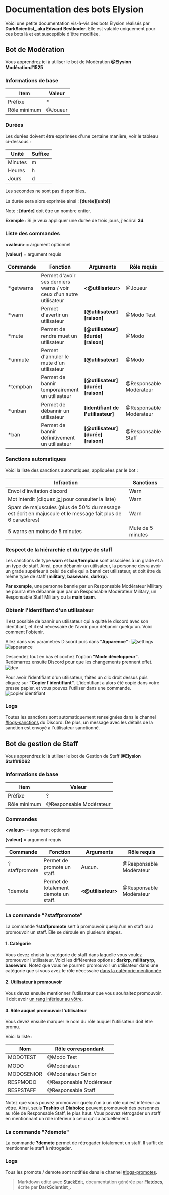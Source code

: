 Documentation des bots Elysion
=======
Voici une petite documentation vis-à-vis des bots Elysion réalisés par **DarkScientist_ aka Edward Bestkoder**. Elle est valable uniquement pour ces bots là et est susceptible d'être modifiée.

## Bot de Modération
Vous apprendrez ici à utiliser le bot de Modération **@Elysion Modération#1525**

### Informations de base

|Item|Valeur  |
|--|--|
|Préfixe  |*  |
|Rôle minimum|@Joueur  |

### Durées
Les durées doivent être exprimées d'une certaine manière, voir le tableau ci-dessous :

|Unité|Suffixe  |
|--|--|
|Minutes|m|
|Heures|h|
|Jours|d|

Les secondes ne sont pas disponibles.

La durée sera alors exprimée ainsi : <strong>[durée][unité]</strong>

Note : <strong>[durée]</strong> doit être un nombre entier.

**Exemple** : Si je veux appliquer une durée de trois jours, j'écrirai **3d**.

### Liste des commandes
<strong>&lt;valeur&gt;</strong> = argument optionnel

<strong>[valeur]</strong> = argument requis

|Commande|Fonction  |Arguments|Rôle requis|
|--|--|--|--|
|*getwarns|Permet d'avoir ses derniers warns / voir ceux d'un autre utilisateur|<strong><@utilisateur></strong>|@Joueur|
|*warn  |Permet d'avertir un utilisateur  |<strong>[@utilisateur] [raison]</strong>|@Modo Test|
|*mute|Permet de rendre muet un utilisateur|<strong>[@utilisateur] [durée] [raison]</strong>|@Modo|
|*unmute|Permet d'annuler le mute d'un utilisateur|<strong>[@utilisateur]</strong>|@Modo
|*tempban|Permet de bannir temporairement un utilisateur|<strong>[@utilisateur][durée][raison]</strong>|@Responsable Modérateur|
|*unban|Permet de débannir un utilisateur|<strong>[identifiant de l'utilisateur]|@Responsable Modérateur|
|*ban|Permet de bannir définitivement un utilisateur|<strong>[@utilisateur] [durée] [raison]</strong>|@Responsable Staff|

### Sanctions automatiques
Voici la liste des sanctions automatiques, appliquées par le bot :

|Infraction|Sanctions  |
|--|--|
|Envoi d'invitation discord  |Warn  |
|Mot interdit (cliquez [ici](https://pastebin.com/9YhhHnGt) pour consulter la liste)|Warn|
|Spam de majuscules (plus de 50% du message est écrit en majuscule et le message fait plus de 6 caractères)|Warn|
|5 warns en moins de 5 minutes|Mute de 5 minutes|

### Respect de la hiérarchie et du type de staff
Les sanctions de type **warn** et **ban**/**tempban** sont associées à un grade et à un type de staff. Ainsi, pour débannir un utilisateur, la personne devra avoir un grade supérieur à celui de celle qui a banni cet utilisateur, et doit être du même type de staff (**military**, **basewars**, **darkrp**).

**Par exemple**, une personne bannie par un Responsable Modérateur Military ne pourra être débannie que par un Responsable Modérateur Military, un Responsable Staff Military ou la **main team**.

### Obtenir l'identifiant d'un utilisateur
Il est possible de bannir un utilisateur qui a quitté le discord avec son identifiant, et il est nécessaire de l'avoir pour débannir quelqu'un. Voici comment l'obtenir.

Allez dans vos paramètres Discord puis dans **"Apparence"** :
![settings](https://i.imgur.com/qIvazOQ.png)
![apparance](https://i.imgur.com/tR7G2Qk.png)

Descendez tout en bas et cochez l'option **"Mode développeur"**. Redémarrez ensuite Discord pour que les changements prennent effet.
![dev](https://i.imgur.com/iHbgVkT.png)

Pour avoir l'identifiant d'un utilisateur, faites un clic droit dessus puis cliquez sur **"Copier l'identifiant"**. L'identifiant a alors été copié dans votre presse papier, et vous pouvez l'utiliser dans une commande.
![copier identifiant](https://i.imgur.com/Tzc864Y.png)

### Logs
Toutes les sanctions sont automatiquement renseignées dans le channel [#logs-sanctions](https://discord.gg/uKSqSEp) du Discord. De plus, un message avec les détails de la sanction est envoyé à l'utilisateur sanctionné.

## Bot de gestion de Staff
Vous apprendrez ici à utiliser le bot de Gestion de Staff **@Elysion Staff#8062**

### Informations de base

|Item|Valeur  |
|--|--|
|Préfixe  |?  |
|Rôle minimum|@Responsable Modérateur  |

### Commandes

<strong>&lt;valeur&gt;</strong> = argument optionnel

<strong>[valeur]</strong> = argument requis

|Commande|Fonction  |Arguments|Rôle requis|
|--|--|--|--|
|?staffpromote  |Permet de promote un staff.  |Aucun.|@Responsable Modérateur|
|?demote|Permet de totalement demote un staff.|<strong><@utilisateur></strong>|@Responsable Modérateur|

### La commande "?staffpromote"
La commande **?staffpromote** sert à promouvoir quelqu'un en staff ou à promouvoir un staff. Elle se déroule en plusieurs étapes.

#### 1. Catégorie
Vous devez choisir la catégorie de staff dans laquelle vous voulez promouvoir l'utilisateur. Voici les différentes options : **darkrp**, **militaryrp**, **basewars**. Notez que vous ne pourrez promouvoir un utilisateur dans une catégorie que si vous avez le rôle nécessaire <u>dans la catégorie mentionnée</u>.

#### 2. Utilisateur à promouvoir
Vous devez ensuite mentionner l'utilisateur que vous souhaitez promouvoir. Il doit avoir <u>un rang inférieur au vôtre</u>.

#### 3. Rôle auquel promouvoir l'utilisateur
Vous devez ensuite marquer le nom du rôle auquel l'utilisateur doit être promu.

Voici la liste :

|Nom|Rôle correspondant  |
|--|--|
|MODOTEST  |@Modo Test  |
|MODO|@Modérateur|
|MODOSENIOR|@Modérateur Sénior|
|RESPMODO|@Responsable Modérateur|
|RESPSTAFF|@Responsable Staff|

Notez que vous pouvez promouvoir quelqu'un à un rôle qui est inférieur au vôtre. Ainsi, seuls **Toshiro** et **Diaboloz** peuvent promouvoir des personnes au rôle de Responsable Staff, le plus haut. Vous pouvez rétrogader un staff en mentionnant un rôle inférieur à celui qu'il a actuellement.

### La commande "?demote"
La commande **?demote** permet de rétrogader totalement un staff. Il suffit de mentionner le staff à rétrogader.

### Logs
Tous les promote / demote sont notifiés dans le channel [#logs-promotes](https://discord.gg/PnVDVaJ).
 

> Markdown edité avec [StackEdit](https://stackedit.io/), documentation générée par [Flatdocs](https://ricostacruz.com/flatdoc/), écrite par **DarkScientist_**.
